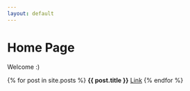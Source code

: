 ```yaml
---
layout: default
---
```


<h1>Home Page</h1>

Welcome :)

{% for post in site.posts %}
  <strong>{{ post.title }}</strong>
  <a href="https://pedrozanineli.github.io/truce.github.io{{ post.url }}">Link</a>
{% endfor %}
